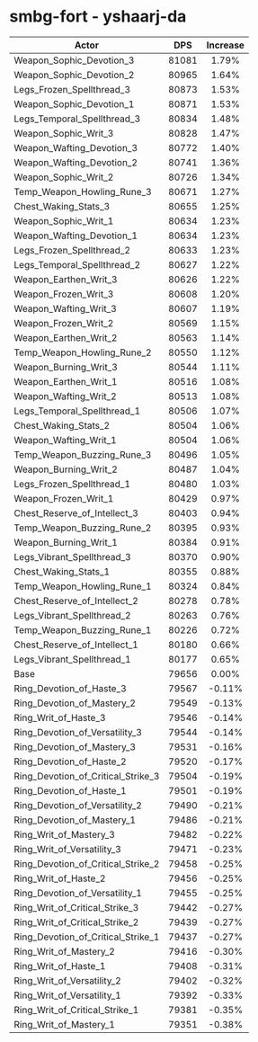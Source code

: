 # smbg-fort - yshaarj-da
| Actor | DPS | Increase |
|---|:---:|:---:|
|Weapon_Sophic_Devotion_3|81081|1.79%|
|Weapon_Sophic_Devotion_2|80965|1.64%|
|Legs_Frozen_Spellthread_3|80873|1.53%|
|Weapon_Sophic_Devotion_1|80871|1.53%|
|Legs_Temporal_Spellthread_3|80834|1.48%|
|Weapon_Sophic_Writ_3|80828|1.47%|
|Weapon_Wafting_Devotion_3|80772|1.40%|
|Weapon_Wafting_Devotion_2|80741|1.36%|
|Weapon_Sophic_Writ_2|80726|1.34%|
|Temp_Weapon_Howling_Rune_3|80671|1.27%|
|Chest_Waking_Stats_3|80655|1.25%|
|Weapon_Sophic_Writ_1|80634|1.23%|
|Weapon_Wafting_Devotion_1|80634|1.23%|
|Legs_Frozen_Spellthread_2|80633|1.23%|
|Legs_Temporal_Spellthread_2|80627|1.22%|
|Weapon_Earthen_Writ_3|80626|1.22%|
|Weapon_Frozen_Writ_3|80608|1.20%|
|Weapon_Wafting_Writ_3|80607|1.19%|
|Weapon_Frozen_Writ_2|80569|1.15%|
|Weapon_Earthen_Writ_2|80563|1.14%|
|Temp_Weapon_Howling_Rune_2|80550|1.12%|
|Weapon_Burning_Writ_3|80544|1.11%|
|Weapon_Earthen_Writ_1|80516|1.08%|
|Weapon_Wafting_Writ_2|80513|1.08%|
|Legs_Temporal_Spellthread_1|80506|1.07%|
|Chest_Waking_Stats_2|80504|1.06%|
|Weapon_Wafting_Writ_1|80504|1.06%|
|Temp_Weapon_Buzzing_Rune_3|80496|1.05%|
|Weapon_Burning_Writ_2|80487|1.04%|
|Legs_Frozen_Spellthread_1|80480|1.03%|
|Weapon_Frozen_Writ_1|80429|0.97%|
|Chest_Reserve_of_Intellect_3|80403|0.94%|
|Temp_Weapon_Buzzing_Rune_2|80395|0.93%|
|Weapon_Burning_Writ_1|80384|0.91%|
|Legs_Vibrant_Spellthread_3|80370|0.90%|
|Chest_Waking_Stats_1|80355|0.88%|
|Temp_Weapon_Howling_Rune_1|80324|0.84%|
|Chest_Reserve_of_Intellect_2|80278|0.78%|
|Legs_Vibrant_Spellthread_2|80263|0.76%|
|Temp_Weapon_Buzzing_Rune_1|80226|0.72%|
|Chest_Reserve_of_Intellect_1|80180|0.66%|
|Legs_Vibrant_Spellthread_1|80177|0.65%|
|Base|79656|0.00%|
|Ring_Devotion_of_Haste_3|79567|-0.11%|
|Ring_Devotion_of_Mastery_2|79549|-0.13%|
|Ring_Writ_of_Haste_3|79546|-0.14%|
|Ring_Devotion_of_Versatility_3|79544|-0.14%|
|Ring_Devotion_of_Mastery_3|79531|-0.16%|
|Ring_Devotion_of_Haste_2|79520|-0.17%|
|Ring_Devotion_of_Critical_Strike_3|79504|-0.19%|
|Ring_Devotion_of_Haste_1|79501|-0.19%|
|Ring_Devotion_of_Versatility_2|79490|-0.21%|
|Ring_Devotion_of_Mastery_1|79486|-0.21%|
|Ring_Writ_of_Mastery_3|79482|-0.22%|
|Ring_Writ_of_Versatility_3|79471|-0.23%|
|Ring_Devotion_of_Critical_Strike_2|79458|-0.25%|
|Ring_Writ_of_Haste_2|79456|-0.25%|
|Ring_Devotion_of_Versatility_1|79455|-0.25%|
|Ring_Writ_of_Critical_Strike_3|79442|-0.27%|
|Ring_Writ_of_Critical_Strike_2|79439|-0.27%|
|Ring_Devotion_of_Critical_Strike_1|79437|-0.27%|
|Ring_Writ_of_Mastery_2|79416|-0.30%|
|Ring_Writ_of_Haste_1|79408|-0.31%|
|Ring_Writ_of_Versatility_2|79402|-0.32%|
|Ring_Writ_of_Versatility_1|79392|-0.33%|
|Ring_Writ_of_Critical_Strike_1|79381|-0.35%|
|Ring_Writ_of_Mastery_1|79351|-0.38%|
